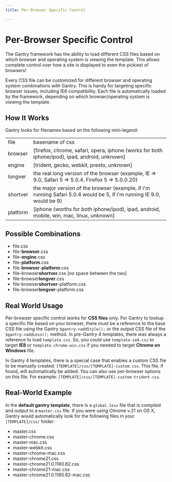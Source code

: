 ```yaml
---
title: Per-Browser Specific Control

---
```


Per-Browser Specific Control
============================
The Gantry framework has the ability to load different CSS files based on which browser and operating system is viewing the template. This allows complete control over how a site is displayed to even the pickiest of browsers!

Every CSS file can be customized for different browser and operating system combinations with Gantry. This is handy for targeting specific browser issues, including IE6 compatibility. Each file is automatically loaded by the framework, depending on which browser/operating system is viewing the template.


How It Works
------------

Gantry looks for filenames based on the following mini-legend:

|          |                                                                                                                       |
| :------- | :-------------------------------------------------------------------------------------------------------------------- |
| file     | basename of css                                                                                                       |
| browser  | [firefox, chrome, safari, opera, iphone (works for both iphone/ipod), ipad, android, unknown]                         |
| engine   | [trident, gecko, webkit, presto, unknown]                                                                             |
| longver  | the real long version of the browser (example, IE => 9.0, Safari 5 => 5.0.4, Firefox 5 => 5.0.0.20)                   |
| shortver | the major version of the browser (example, if i'm running Safari 5.0.4 would be 5, if i'm running IE 9.0, would be 9) |
| platform | [iphone (worths for both iphone/ipod), ipad, android, mobile, win, mac, linux, unknown]                               |


Possible Combinations
---------------------

* file.css
* file-**browser**.css
* file-**engine**.css
* file-**platform**.css
* file-**browser**-**platform**.css
* file-browser**shortver**.css [no space between the two]
* file-browser**longver**.css
* file-browser**shortver**-platform.css
* file-browser**longver**-platform.css


Real World Usage
----------------

Per-browser specific control works for **CSS files** only. For Gantry to lookup a specific file based on your browser, there must be a reference to the base CSS file using the Gantry `$gantry->addStyle();` or the output CSS file of the `$gantry->addLess();` method. In pre-Gantry 4 templates, there was always a reference to load `template.css`. So, you could use `template-ie8.css` to target **IE8** or `template-chrome-win.css` if you needed to target **Chrome on Windows** file.

In Gantry 4 templates, there is a special case that enables a custom CSS file to be manually created: `[TEMPLATE]/css/[TEMPLATE]-custom.css`. This file, if found, will automatically be added. You can also use per-browser options on this file. For example: `[TEMPLATE]/css/[TEMPLATE]-custom-trident.css`.


Real-World Example
------------------

In the **default gantry template**, there is a `global.less` file that is compiled and output to a `master.css` file. If you were using Chrome v.21 on OS X, Gantry would automatically look for the following files in your `[TEMPLATE]/css/` folder:

* master.css
* master-chrome.css
* master-mac.css
* master-webkit.css
* master-chrome-mac.css
* master-chrome21.css
* master-chrome21.0.1180.82.css
* master-chrome21-mac.css
* master-chrome21.0.1180.82-mac.css
